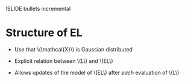 !SLIDE bullets incremental

# Structure of EL

* Use that \\(\mathcal{X}\\) is Gaussian distributed

* Explicit relation between \\(L\\) and \\(EL\\)

* Allows updates of the model of \\(EL\\) after _each_ evaluation of \\(L\\)
